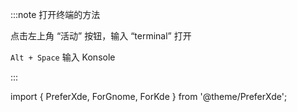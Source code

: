 :::note 打开终端的方法

<PreferXde gnome kde noSelector>
<ForGnome>点击左上角 “活动” 按钮，输入 “terminal” 打开</ForGnome>
<ForKde>

`Alt + Space` 输入 Konsole

</ForKde>
</PreferXde>

:::

import {
PreferXde,
ForGnome,
ForKde
} from '@theme/PreferXde';
